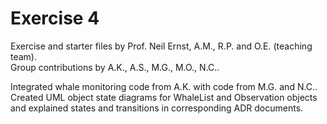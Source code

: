 # Exercise 4
Exercise and starter files by Prof. Neil Ernst, A.M., R.P. and O.E. (teaching team).  
Group contributions by A.K., A.S., M.G., M.O., N.C..

Integrated whale monitoring code from A.K. with code from M.G. and N.C.. Created UML object state diagrams for 
WhaleList and Observation objects and explained states and transitions in corresponding ADR documents.

